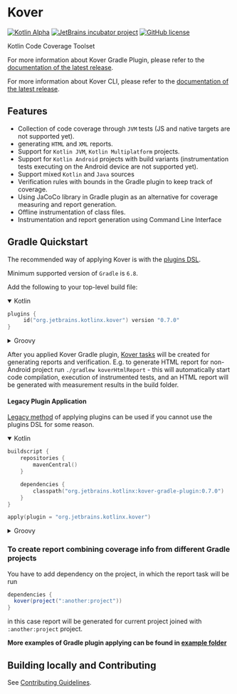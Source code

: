 # Kover

[![Kotlin Alpha](https://kotl.in/badges/alpha.svg)](https://kotlinlang.org/docs/components-stability.html)
[![JetBrains incubator project](https://jb.gg/badges/incubator.svg)](https://confluence.jetbrains.com/display/ALL/JetBrains+on+GitHub)
[![GitHub license](https://img.shields.io/badge/license-Apache%20License%202.0-blue.svg?style=flat)](https://www.apache.org/licenses/LICENSE-2.0)

Kotlin Code Coverage Toolset

For more information about Kover Gradle Plugin, please refer to the [documentation of the latest release](https://kotlin.github.io/kotlinx-kover/gradle-plugin).

For more information about Kover CLI, please refer to the [documentation of the latest release](https://kotlin.github.io/kotlinx-kover/cli).

## Features

* Collection of code coverage through `JVM` tests (JS and native targets are not supported yet).
* generating `HTML` and `XML` reports.
* Support for `Kotlin JVM`, `Kotlin Multiplatform` projects.
* Support for `Kotlin Android` projects with build variants (instrumentation tests executing on the Android device are not supported yet).
* Support mixed `Kotlin` and `Java` sources
* Verification rules with bounds in the Gradle plugin to keep track of coverage.
* Using JaCoCo library in Gradle plugin as an alternative for coverage measuring and report generation.
* Offline instrumentation of class files.
* Instrumentation and report generation using Command Line Interface

## Gradle Quickstart

The recommended way of applying Kover is with the
[plugins DSL](https://docs.gradle.org/current/userguide/plugins.html#sec:plugins_block).

Minimum supported version of `Gradle` is `6.8`.

Add the following to your top-level build file:

<details open>
<summary>Kotlin</summary>

```kotlin
plugins {
     id("org.jetbrains.kotlinx.kover") version "0.7.0"
}
```
</details>

<details>
<summary>Groovy</summary>

```groovy
plugins {
    id 'org.jetbrains.kotlinx.kover' version '0.7.0'
}
```
</details>

After you applied Kover Gradle plugin, [Kover tasks](https://kotlin.github.io/kotlinx-kover/gradle-plugin#kover-tasks) will be created for generating reports and verification. 
E.g. to generate HTML report for non-Android project run `./gradlew koverHtmlReport` - this will automatically start code compilation, execution of instrumented tests, and an HTML report will be generated with measurement results in the build folder.

#### Legacy Plugin Application

[Legacy method](https://docs.gradle.org/current/userguide/plugins.html#sec:old_plugin_application) of applying plugins
can be used if you cannot use the plugins DSL for some reason.

<details open>
<summary>Kotlin</summary>

```kotlin
buildscript {
    repositories {
        mavenCentral()
    }

    dependencies {
        classpath("org.jetbrains.kotlinx:kover-gradle-plugin:0.7.0")
    }
}

apply(plugin = "org.jetbrains.kotlinx.kover")

```

</details>

<details>
<summary>Groovy</summary>

```groovy
buildscript {
    repositories {
        mavenCentral()
    }
    dependencies {
        classpath 'org.jetbrains.kotlinx:kover-gradle-plugin:0.7.0'
    }
}
  
apply plugin: 'org.jetbrains.kotlinx.kover'
```
</details>


### To create report combining coverage info from different Gradle projects
You have to add dependency on the project, in which the report task will be run
```groovy
dependencies {
  kover(project(":another:project"))
}
```

in this case report will be generated for current project joined with `:another:project` project.

**More examples of Gradle plugin applying can be found in [example folder](examples)**

## Building locally and Contributing

See [Contributing Guidelines](https://github.com/Kotlin/kotlinx-kover/tree/main/CONTRIBUTING.md).

